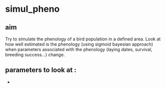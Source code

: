 # simul_pheno
## aim 

Try to simulate the phenology of a bird population in a defined area.
Look at how well estimated is the phenology (using sigmoid bayesian approach) when parameters associated with the phenology (laying dates, survival, breeding success...) change. 

## parameters to look at :
- 
